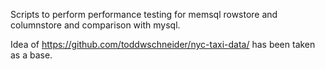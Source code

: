 Scripts to perform performance testing for memsql rowstore and columnstore and comparison with mysql.

Idea of https://github.com/toddwschneider/nyc-taxi-data/ has been taken as a base.
